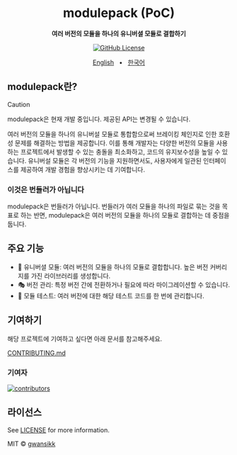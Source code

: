 <div align="center">

<h1>modulepack (PoC)</h1>
<p><b>여러 버전의 모듈을 하나의 유니버셜 모듈로 결합하기</b></p>

[![GitHub License](https://img.shields.io/github/license/gwansikk/modulepack?labelColor=black&color=black)](https://github.com/gwansikk/modulepack?tab=MIT-1-ov-file)

[English](https://github.com/gwansikk/modulepack/blob/main/README.md)
&nbsp;&nbsp;•&nbsp;&nbsp;
[한국어](https://github.com/gwansikk/modulepack/blob/main/README-ko_kr.md)

</div>

## modulepack란?

> [!CAUTION]
> modulepack은 현재 개발 중입니다. 제공된 API는 변경될 수 있습니다.

여러 버전의 모듈을 하나의 유니버설 모듈로 통합함으로써 브레이킹 체인지로 인한 호환성 문제를 해결하는 방법을 제공합니다. 이를 통해 개발자는 다양한 버전의 모듈을 사용하는 프로젝트에서 발생할 수 있는 충돌을 최소화하고, 코드의 유지보수성을 높일 수 있습니다. 유니버설 모듈은 각 버전의 기능을 지원하면서도, 사용자에게 일관된 인터페이스를 제공하여 개발 경험을 향상시키는 데 기여합니다.

### 이것은 번들러가 아닙니다

modulepack은 번들러가 아닙니다. 번들러가 여러 모듈을 하나의 파일로 묶는 것을 목표로 하는 반면, modulepack은 여러 버전의 모듈을 하나의 모듈로 결합하는 데 중점을 둡니다.

## 주요 기능

- 🎒 유니버셜 모듈: 여러 버전의 모듈을 하나의 모듈로 결합합니다. 높은 버전 커버리지를 가진 라이브러리를 생성합니다.
- 🎭 버전 관리: 특정 버전 간에 전환하거나 필요에 따라 마이그레이션할 수 있습니다.
- 🧪 모듈 테스트: 여러 버전에 대한 해당 테스트 코드를 한 번에 관리합니다.

## 기여하기

해당 프로젝트에 기여하고 싶다면 아래 문서를 참고해주세요.

[CONTRIBUTING.md](https://github.com/gwansikk/modulepack/blob/main/CONTRIBUTING.md)

### 기여자

[![contributors](https://contrib.rocks/image?repo=gwansikk/modulepack)](https://github.com/gwansikk/modulepack/contributors)

## 라이선스

See [LICENSE](https://github.com/gwansikk/modulepack/blob/main/LICENSE) for more information.

MIT © [gwansikk](https://github.com/gwansikk)
